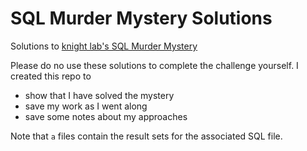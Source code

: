 # SQL Murder Mystery Solutions
Solutions to [knight lab's SQL Murder Mystery](https://mystery.knightlab.com/)

Please do no use these solutions to complete the challenge yourself. I created this repo to
* show that I have solved the mystery
* save my work as I went along
* save some notes about my approaches

Note that `a` files contain the result sets for the associated SQL file.
